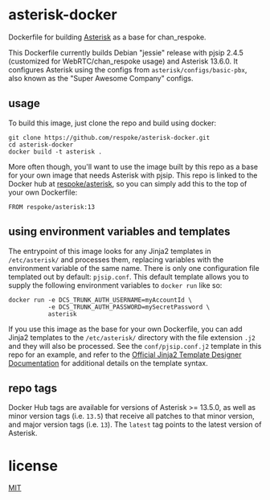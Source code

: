# asterisk-docker
Dockerfile for building [Asterisk][github/asterisk] as a base for chan_respoke.

This Dockerfile currently builds Debian "jessie" release with pjsip 2.4.5 (customized
for WebRTC/chan_respoke usage) and Asterisk 13.6.0. It configures Asterisk using the
configs from `asterisk/configs/basic-pbx`, also known as the "Super Awesome Company" 
configs.

## usage

To build this image, just clone the repo and build using docker:

    git clone https://github.com/respoke/asterisk-docker.git
    cd asterisk-docker
    docker build -t asterisk .

More often though, you'll want to use the image built by this repo as a base for your 
own image that needs Asterisk with pjsip. This repo is linked to the Docker hub at 
[respoke/asterisk][dockerhub/asterisk], so you can simply add this to the top of 
your own Dockerfile:

    FROM respoke/asterisk:13

## using environment variables and templates

The entrypoint of this image looks for any Jinja2 templates in `/etc/asterisk/` and
processes them, replacing variables with the environment variable of the same name.
There is only one configuration file templated out by default: `pjsip.conf`. This 
default template allows you to supply the following environment variables to `docker
run` like so: 

    docker run -e DCS_TRUNK_AUTH_USERNAME=myAccountId \
               -e DCS_TRUNK_AUTH_PASSWORD=mySecretPassword \
               asterisk

If you use this image as the base for your own Dockerfile, you can add Jinja2
templates to the `/etc/asterisk/` directory with the file extension `.j2` and they will
also be processed. See the `conf/pjsip.conf.j2` template in this repo for an example, 
and refer to the [Official Jinja2 Template Designer Documentation][] for additional
details on the template syntax.

## repo tags

Docker Hub tags are available for versions of Asterisk >= 13.5.0, as well as minor 
version tags (i.e. `13.5`) that receive all patches to that minor version, and major 
version tags (i.e. `13`). The `latest` tag points to the latest version of Asterisk.

# license

[MIT](https://github.com/respoke/asterisk-docker/blob/master/LICENSE)

[github/asterisk]: https://github.com/asterisk/asterisk
[dockerhub/asterisk]: https://hub.docker.com/r/respoke/asterisk/
[Official Jinja2 Template Designer Documentation]: http://jinja.pocoo.org/docs/dev/templates/
